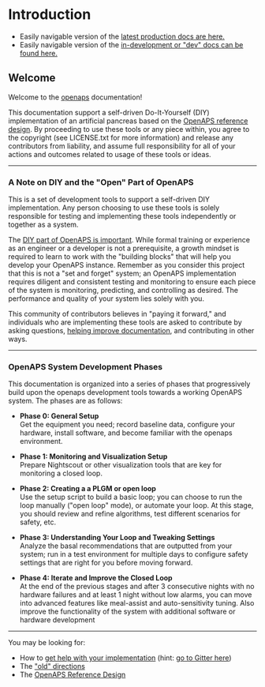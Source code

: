# Introduction

* Easily navigable version of the [latest production docs are here.](https://openaps.readthedocs.org/en/latest/index.html)
* Easily navigable version of the [in-development or "dev" docs can be found here.](https://openaps.readthedocs.org/en/dev/index.html)

## Welcome

Welcome to the [openaps](https://github.com/openaps/) documentation!

This documentation support a self-driven Do-It-Yourself (DIY) implementation of an artificial pancreas based on the [OpenAPS reference design](http://openaps.org/open-artificial-pancreas-system-openaps-reference-design/). By proceeding to use these tools or any piece within, you agree to the copyright (see LICENSE.txt for more information) and release any contributors from liability, and assume full responsibility for all of your actions and outcomes related to usage of these tools or ideas.

----------
### A Note on DIY and the "Open" Part of OpenAPS
This is a set of development tools to support a self-driven DIY implementation.
Any person choosing to use these tools is solely responsible for testing and
implementing these tools independently or together as a system.

The [DIY part of OpenAPS is important](http://bit.ly/1NBbZtO). While formal training
or experience as an engineer or a developer is not a prerequisite, a growth
mindset is required to learn to work with the "building blocks" that will help
you develop your OpenAPS instance. Remember as you consider this project that
this is not a "set and forget" system; an OpenAPS implementation requires
diligent and consistent testing and monitoring to ensure each piece of the
system is monitoring, predicting, and controlling as desired.  The performance
and quality of your system lies solely with you.

This community of contributors believes in "paying it forward," and individuals
who are implementing these tools are asked to contribute by asking questions,
[helping improve documentation](docs/docs/Resources/my-first-pr.md), and
contributing in other ways.


----------
### OpenAPS System Development Phases

This documentation is organized into a series of phases that progressively
build upon the openaps development tools towards a working OpenAPS system.
The phases are as follows:

* **Phase 0: General Setup**<br>
Get the equipment you need; record baseline data, configure your hardware, install software, and become familiar with the openaps environment. 

* **Phase 1: Monitoring and Visualization Setup**<br>
Prepare Nightscout or other visualization tools that are key for monitoring a closed loop.

* **Phase 2: Creating a a PLGM or open loop**<br>
Use the setup script to build a basic loop; you can choose to run the loop manually ("open loop" mode), or automate your loop. At this stage, you should review and refine algorithms, test different scenarios for safety, etc.

* **Phase 3: Understanding Your Loop and Tweaking Settings**<br>
Analyze the basal recommendations that are outputted from your system; run in a test environment for multiple days to configure safety settings that are right for you before moving forward. 

* **Phase 4: Iterate and Improve the Closed Loop**<br>
At the end of the previous stages and after 3 consecutive nights with no hardware failures and at least 1 night without low alarms, you can move into advanced features like meal-assist and auto-sensitivity tuning. Also improve the functionality of the system with additional software or hardware development

----------
You may be looking for:
* How to [get help with your implementation](http://openaps.readthedocs.io/en/latest/docs/introduction/communication-support-channels.html) (hint: [go to Gitter here](https://gitter.im/nightscout/intend-to-bolus))
* The ["old" directions](http://openaps.readthedocs.io/en/latest/docs/walkthrough/manual/index.html)
* The [OpenAPS Reference Design](https://openaps.org/reference-design/) 
